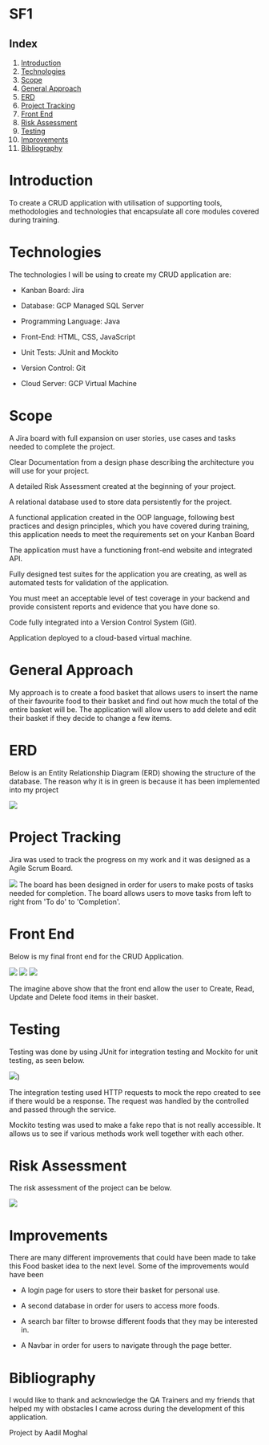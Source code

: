# SF1


## Index

1. [Introduction](#Introduction)
2. [Technologies](#Technologies)
3. [Scope](#Scope)
4. [General Approach](#General_Approach)  
5. [ERD](#ERD)
6. [Project Tracking](#Project_Tracking)
7. [Front End](#Front_End)
8. [Risk Assessment](#Risk_Assessment)
9. [Testing](#Testing)
10. [Improvements](#Improvements)
11. [Bibliography](#Bibliography)



# Introduction

To create a CRUD application with utilisation of supporting tools, methodologies and technologies that encapsulate all core modules covered during training.


# Technologies

The technologies I will be using to create my CRUD application are: 

- Kanban Board: Jira

- Database: GCP Managed SQL Server

- Programming Language: Java

- Front-End: HTML, CSS, JavaScript

- Unit Tests: JUnit and Mockito

- Version Control: Git

- Cloud Server: GCP Virtual Machine



# Scope

A Jira board with full expansion on user stories, use cases and tasks needed to complete the project.

Clear Documentation from a design phase describing the architecture you will use for your project.

A detailed Risk Assessment created at the beginning of your project.

A relational database used to store data persistently for the project.

A functional application created in the OOP language, following best practices and design principles, which you have covered during training, this application needs to meet the requirements set on your Kanban Board

The application must have a functioning front-end website and integrated API.

Fully designed test suites for the application you are creating, as well as automated tests for validation of the application.

You must meet an acceptable level of test coverage in your backend and provide consistent reports and evidence that you have done so.

Code fully integrated into a Version Control System (Git).

Application deployed to a cloud-based virtual machine.

# General Approach<a name="General_Approach"></a> 

My approach is to create a food basket that allows users to insert the name of their favourite food to their basket and find out how much the total of the entire basket will be. The application will allow users to add delete and edit their basket if they decide to change a few items.

# ERD
Below is an Entity Relationship Diagram (ERD) showing the structure of the database. The reason why it is in green is because it has been implemented into my project


![](https://i.imgur.com/31p6ppE.png)

# Project Tracking<a name="Project_Tracking"></a> 

Jira was used to track the progress on my work and it was designed as a Agile Scrum Board.

![](https://i.imgur.com/jnL6h4P.jpg)
The board has been designed in order for users to make posts of tasks needed for completion. The board allows users to move tasks from left to right from 'To do' to 'Completion'.

# Front End<a name="Front_End"></a> 
Below is my final front end for the CRUD Application. 

![](https://i.imgur.com/ruTqESQ.png)
![](https://i.imgur.com/ZIcMZ1E.png)
![](https://i.imgur.com/1LVRbvw.png)

The imagine above show that the front end allow the user to Create, Read, Update and Delete food items in their basket.


# Testing
Testing was done by using JUnit for integration testing and Mockito for unit testing, as seen below.

![](https://i.imgur.com/3efR3dR.png))

The integration testing used HTTP requests to mock the repo created to see if there would be a response. The request was handled by the controlled and passed through the service. 

Mockito testing was used to make a fake repo that is not really accessible. It allows us to see if various methods work well together with each other.

# Risk Assessment<a name="Risk_Assessment"></a> 

The risk assessment of the project can be below.

![](https://i.imgur.com/NPZgJGl.png)


# Improvements

There are many different improvements that could have been made to take this Food basket idea to the next level. Some of the improvements would have been

- A login page for users to store their basket for personal use.

- A second database in order for users to access more foods.

- A search bar filter to browse different foods that they may be interested in.

- A Navbar in order for users to navigate through the page better.


# Bibliography

I would like to thank and acknowledge the QA Trainers and my friends that helped my with obstacles I came across during the development of this application.

Project by Aadil Moghal

